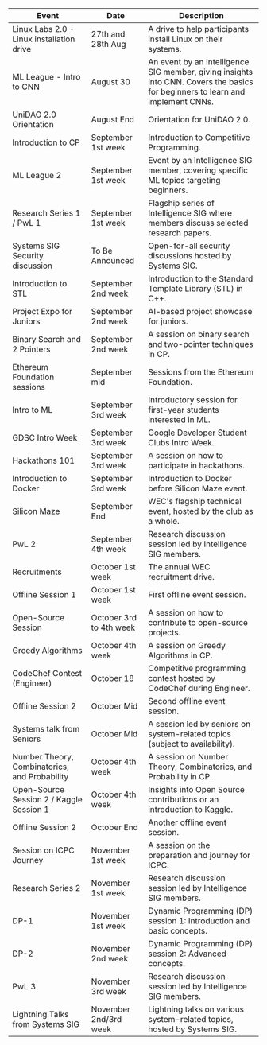 | **Event**                                    | **Date**                    | **Description**                                                                                                                                                       |
|----------------------------------------------|-----------------------------|-----------------------------------------------------------------------------------------------------------------------------------------------------------------------|
| Linux Labs 2.0 - Linux installation drive    | 27th and 28th Aug            | A drive to help participants install Linux on their systems.                                                                                                           |
| ML League - Intro to CNN                     | August 30                    | An event by an Intelligence SIG member, giving insights into CNN. Covers the basics for beginners to learn and implement CNNs.                                          |
| UniDAO 2.0 Orientation                       | August End                   | Orientation for UniDAO 2.0.                                                                                                                                           |
| Introduction to CP                           | September 1st week           | Introduction to Competitive Programming.                                                                                                                               |
| ML League 2                                  | September 1st week           | Event by an Intelligence SIG member, covering specific ML topics targeting beginners.                                                                                  |
| Research Series 1 / PwL 1                    | September 1st week           | Flagship series of Intelligence SIG where members discuss selected research papers.                                                                                    |
| Systems SIG Security discussion              | To Be Announced              | Open-for-all security discussions hosted by Systems SIG.                                                                                                               |
| Introduction to STL                          | September 2nd week           | Introduction to the Standard Template Library (STL) in C++.                                                                                                            |
| Project Expo for Juniors                     | September 2nd week           | AI-based project showcase for juniors.                                                                                                                                 |
| Binary Search and 2 Pointers                 | September 2nd week           | A session on binary search and two-pointer techniques in CP.                                                                                                           |
| Ethereum Foundation sessions                 | September mid                | Sessions from the Ethereum Foundation.                                                                                                                                 |
| Intro to ML                                  | September 3rd week           | Introductory session for first-year students interested in ML.                                                                                                         |
| GDSC Intro Week                              | September 3rd week           | Google Developer Student Clubs Intro Week.                                                                                                                             |
| Hackathons 101                               | September 3rd week           | A session on how to participate in hackathons.                                                                                                                         |
| Introduction to Docker                       | September 3rd week           | Introduction to Docker before Silicon Maze event.                                                                                                                      |
| Silicon Maze                                 | September End                | WEC's flagship technical event, hosted by the club as a whole.                                                                                                         |
| PwL 2                                        | September 4th week           | Research discussion session led by Intelligence SIG members.                                                                                                           |
| Recruitments                                 | October 1st week             | The annual WEC recruitment drive.                                                                                                                                      |
| Offline Session 1                            | October 1st week             | First offline event session.                                                                                                                                           |
| Open-Source Session                          | October 3rd to 4th week      | A session on how to contribute to open-source projects.                                                                                                                |
| Greedy Algorithms                            | October 4th week             | A session on Greedy Algorithms in CP.                                                                                                                                  |
| CodeChef Contest (Engineer)                  | October 18                   | Competitive programming contest hosted by CodeChef during Engineer.                                                                                                    |
| Offline Session 2                            | October Mid                  | Second offline event session.                                                                                                                                          |
| Systems talk from Seniors                    | October Mid                  | A session led by seniors on system-related topics (subject to availability).                                                                                           |
| Number Theory, Combinatorics, and Probability| October 4th week             | A session on Number Theory, Combinatorics, and Probability in CP.                                                                                                      |
| Open-Source Session 2 / Kaggle Session 1     | October 4th week             | Insights into Open Source contributions or an introduction to Kaggle.                                                                                                  |
| Offline Session 2                            | October End                  | Another offline event session.                                                                                                                                        |
| Session on ICPC Journey                      | November 1st week            | A session on the preparation and journey for ICPC.                                                                                                                     |
| Research Series 2                            | November 1st week            | Research discussion session led by Intelligence SIG members.                                                                                                           |
| DP-1                                         | November 1st week            | Dynamic Programming (DP) session 1: Introduction and basic concepts.                                                                                                   |
| DP-2                                         | November 2nd week            | Dynamic Programming (DP) session 2: Advanced concepts.                                                                                                                 |
| PwL 3                                        | November 3rd week            | Research discussion session led by Intelligence SIG members.                                                                                                           |
| Lightning Talks from Systems SIG             | November 2nd/3rd week        | Lightning talks on various system-related topics, hosted by Systems SIG.                                                                                               |
